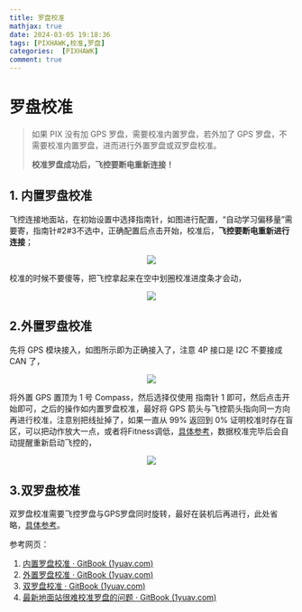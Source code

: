 ```yaml
---
title: 罗盘校准
mathjax: true
date: 2024-03-05 19:18:36
tags: [PIXHAWK,校准,罗盘]
categories:  [PIXHAWK]
comment: true
---
```


# 罗盘校准

> 如果 PIX 没有加 GPS 罗盘，需要校准内置罗盘，若外加了 GPS 罗盘，不需要校准内置罗盘，进而进行外置罗盘或双罗盘校准。
>
> **校准罗盘成功后，飞控要断电重新连接！**

## 1. 内置罗盘校准

飞控连接地面站，在初始设置中选择指南针，如图进行配置，“自动学习偏移量”需要寄，指南针#2#3不选中，正确配置后点击开始，校准后，**飞控要断电重新进行连接**；

<div align = "center"><img src="in_compass.png"  width=""  height = "" /></div>

校准的时候不要傻等，把飞控拿起来在空中划圈校准进度条才会动，

<div align = "center"><img src="in_campass2.png"  width=""  height = "" /></div>

## 2.外置罗盘校准

先将 GPS 模块接入，如图所示即为正确接入了，注意 4P 接口是 I2C 不要接成 CAN 了，

<div align = "center"><img src="out_compass1.png"  width=""  height = "" /></div>

将外置 GPS 置顶为 1 号 Compass，然后选择仅使用 指南针 1 即可，然后点击开始即可，之后的操作如内置罗盘校准，最好将 GPS 箭头与飞控箭头指向同一方向再进行校准，注意别把线扯掉了，如果一直从 99% 返回到 0% 证明校准时存在盲区，可以把动作放大一点，或者将Fitness调低，[具体参考](http://pix.1yuav.com/zui-xin-di-mian-zhan-wu-fa-xiao-zhun-luo-pan-de-wen-ti.html)，数据校准完毕后会自动提醒重新启动飞控的，

<div align = "center"><img src="out_compass2.png"  width=""  height = "" /></div>

## 3.双罗盘校准

双罗盘校准需要飞控罗盘与GPS罗盘同时旋转，最好在装机后再进行，此处省略，[具体参考](http://pix.1yuav.com/luo-pan-xiao-zhun.html)。



参考网页：

1. [内置罗盘校准 · GitBook (1yuav.com)](http://pix.1yuav.com/nei-zhi-luo-pan-xiao-zhun.html)
2. [外置罗盘校准 · GitBook (1yuav.com)](http://pix.1yuav.com/wai-zhi-luo-pan-xiao-zhun.html)
3. [双罗盘校准 · GitBook (1yuav.com)](http://pix.1yuav.com/luo-pan-xiao-zhun.html)
4. [最新地面站很难校准罗盘的问题 · GitBook (1yuav.com)](http://pix.1yuav.com/zui-xin-di-mian-zhan-wu-fa-xiao-zhun-luo-pan-de-wen-ti.html)